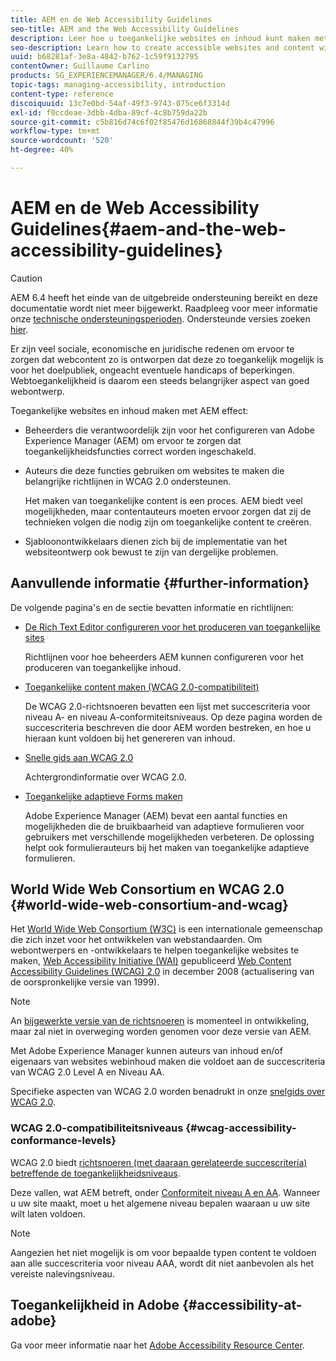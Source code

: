 ```yaml
---
title: AEM en de Web Accessibility Guidelines
seo-title: AEM and the Web Accessibility Guidelines
description: Leer hoe u toegankelijke websites en inhoud kunt maken met AEM.
seo-description: Learn how to create accessible websites and content with AEM.
uuid: b68281af-3e8a-4842-b762-1c59f9132795
contentOwner: Guillaume Carlino
products: SG_EXPERIENCEMANAGER/6.4/MANAGING
topic-tags: managing-accessibility, introduction
content-type: reference
discoiquuid: 13c7e0bd-54af-49f3-9743-075ce6f3314d
exl-id: f0ccdeae-3dbb-4dba-89cf-4c8b759da22b
source-git-commit: c5b816d74c6f02f85476d16868844f39b4c47996
workflow-type: tm+mt
source-wordcount: '520'
ht-degree: 40%

---
```


# AEM en de Web Accessibility Guidelines{#aem-and-the-web-accessibility-guidelines}

>[!CAUTION]
>
>AEM 6.4 heeft het einde van de uitgebreide ondersteuning bereikt en deze documentatie wordt niet meer bijgewerkt. Raadpleeg voor meer informatie onze [technische ondersteuningsperioden](https://helpx.adobe.com/support/programs/eol-matrix.html). Ondersteunde versies zoeken [hier](https://experienceleague.adobe.com/docs/).

Er zijn veel sociale, economische en juridische redenen om ervoor te zorgen dat webcontent zo is ontworpen dat deze zo toegankelijk mogelijk is voor het doelpubliek, ongeacht eventuele handicaps of beperkingen. Webtoegankelijkheid is daarom een steeds belangrijker aspect van goed webontwerp.

Toegankelijke websites en inhoud maken met AEM effect:

* Beheerders die verantwoordelijk zijn voor het configureren van Adobe Experience Manager (AEM) om ervoor te zorgen dat toegankelijkheidsfuncties correct worden ingeschakeld.
* Auteurs die deze functies gebruiken om websites te maken die belangrijke richtlijnen in WCAG 2.0 ondersteunen.

   Het maken van toegankelijke content is een proces. AEM biedt veel mogelijkheden, maar contentauteurs moeten ervoor zorgen dat zij de technieken volgen die nodig zijn om toegankelijke content te creëren.

* Sjabloonontwikkelaars dienen zich bij de implementatie van het websiteontwerp ook bewust te zijn van dergelijke problemen.

## Aanvullende informatie {#further-information}

De volgende pagina&#39;s en de sectie bevatten informatie en richtlijnen:

* [De Rich Text Editor configureren voor het produceren van toegankelijke sites](/help/sites-administering/rte-accessible-content.md)

   Richtlijnen voor hoe beheerders AEM kunnen configureren voor het produceren van toegankelijke inhoud.

* [Toegankelijke content maken (WCAG 2.0-compatibiliteit)](/help/sites-authoring/creating-accessible-content.md)

   De WCAG 2.0-richtsnoeren bevatten een lijst met succescriteria voor niveau A- en niveau A-conformiteitsniveaus. Op deze pagina worden de succescriteria beschreven die door AEM worden bestreken, en hoe u hieraan kunt voldoen bij het genereren van inhoud.

* [Snelle gids aan WCAG 2.0](/help/managing/qg-wcag.md)

   Achtergrondinformatie over WCAG 2.0.

* [Toegankelijke adaptieve Forms maken](/help/forms/using/creating-accessible-adaptive-forms.md)

   Adobe Experience Manager (AEM) bevat een aantal functies en mogelijkheden die de bruikbaarheid van adaptieve formulieren voor gebruikers met verschillende mogelijkheden verbeteren. De oplossing helpt ook formulierauteurs bij het maken van toegankelijke adaptieve formulieren.

## World Wide Web Consortium en WCAG 2.0 {#world-wide-web-consortium-and-wcag}

Het [World Wide Web Consortium (W3C)](https://www.w3.org/) is een internationale gemeenschap die zich inzet voor het ontwikkelen van webstandaarden. Om webontwerpers en -ontwikkelaars te helpen toegankelijke websites te maken, [Web Accessibility Initiative (WAI)](https://www.w3.org/WAI/) gepubliceerd [Web Content Accessibility Guidelines (WCAG) 2.0](https://www.w3.org/TR/WCAG20/) in december 2008 (actualisering van de oorspronkelijke versie van 1999).

>[!NOTE]
>
>An [bijgewerkte versie van de richtsnoeren](https://www.w3.org/TR/WCAG21/) is momenteel in ontwikkeling, maar zal niet in overweging worden genomen voor deze versie van AEM.

Met Adobe Experience Manager kunnen auteurs van inhoud en/of eigenaars van websites webinhoud maken die voldoet aan de succescriteria van WCAG 2.0 Level A en Niveau AA.

Specifieke aspecten van WCAG 2.0 worden benadrukt in onze [snelgids over WCAG 2.0](/help/managing/qg-wcag.md).

### WCAG 2.0-compatibiliteitsniveaus {#wcag-accessibility-conformance-levels}

WCAG 2.0 biedt [richtsnoeren (met daaraan gerelateerde succescriteria) betreffende de toegankelijkheidsniveaus](https://www.w3.org/TR/UNDERSTANDING-WCAG20/conformance.html).

Deze vallen, wat AEM betreft, onder [Conformiteit niveau A en AA](/help/sites-authoring/creating-accessible-content.md). Wanneer u uw site maakt, moet u het algemene niveau bepalen waaraan u uw site wilt laten voldoen.

>[!NOTE]
>
>Aangezien het niet mogelijk is om voor bepaalde typen content te voldoen aan alle succescriteria voor niveau AAA, wordt dit niet aanbevolen als het vereiste nalevingsniveau.

## Toegankelijkheid in Adobe {#accessibility-at-adobe}

Ga voor meer informatie naar het [Adobe Accessibility Resource Center](https://www.adobe.com/accessibility/).
